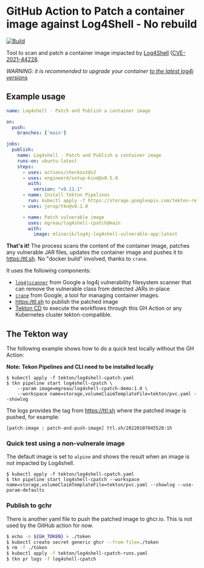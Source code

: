 # GitHub Action to Patch a container image against Log4Shell - No rebuild

[![Build](https://github.com/mgreau/log4shell-cpatch/actions/workflows/test-action.yaml/badge.svg)](https://github.com/mgreau/log4shell-cpatch/actions/workflows/test-action.yaml)

Tool to scan and patch a container image impacted by [Log4Shell](https://www.lunasec.io/docs/blog/log4j-zero-day/
) ([CVE-2021-44228](https://cve.mitre.org/cgi-bin/cvename.cgi?name=CVE-2021-44228).

_WARNING: it is recommended to upgrade your container [to the latest log4j versions](https://search.maven.org/artifact/org.apache.logging.log4j/log4j)_

## Example usage

```yaml
name: Log4shell - Patch and Publish a container image

on:
  push:
    branches: ['main']

jobs:
  publish:
    name: Log4shell - Patch and Publish a container image
    runs-on: ubuntu-latest
    steps:
      - uses: actions/checkout@v2
      - uses: engineerd/setup-kind@v0.5.0
        with:
          version: "v0.11.1"
      - name: Install Tekton Pipelines
        run: kubectl apply -f https://storage.googleapis.com/tekton-releases/pipeline/previous/v0.24.1/release.yaml
      - uses: jerop/tkn@v0.1.0

      - name: Patch vulnerable image
        uses: mgreau/log4shell-cpatch@main
        with:
          image: mlinarik/log4j-log4shell-vulnerable-app:latest

```

**That's it!** The process scans the content of the container image, patches any vulnerable JAR files, updates the container image and pushes it to [https:/ttl.sh]([https:/ttl.sh). No "docker build" involved, thanks to `crane`.


It uses the following components:

- [`log4jscanner`](https://github.com/google/log4jscanner) from Google a log4j vulnerability filesystem scanner that can remove the vulnerable class from detected JARs in-place
- [`crane`](https://github.com/google/go-containerregistry/blob/main/cmd/crane/README.md) from Google, a tool for managing container images.
- [https:/ttl.sh]([https:/ttl.sh) to publish the patched image
- [Tekton CD](https://tekton.dev/) to execute the workflows through this GH Action or any Kubernetes cluster tekton-compatible. 
## The Tekton way

The following example shows how to do a quick test locally without the GH Action:

**Note: Tekon Pipelines and CLI need to be installed locally**
```
$ kubectl apply -f tekton/log4shell-cpatch.yaml
$ tkn pipeline start log4shell-cpatch \
	--param image=mgreau/log4shell-cpatch-demo:1.0 \
	--workspace name=storage,volumeClaimTemplateFile=tekton/pvc.yaml --showlog
```
The logs provides the tag from https://ttl.sh where the patched image is pushed, for example:
```
[patch-image : patch-and-push-image] ttl.sh/20220107045528:1h
```

### Quick test using a non-vulnerale image

The default image is set to `alpine` and shows the result when an image is not impacted by Log4shell.
```
$ kubectl apply -f tekton/log4shell-cpatch.yaml
$ tkn pipeline start log4shell-cpatch --workspace name=storage,volumeClaimTemplateFile=tekton/pvc.yaml --showlog --use-param-defaults
```

### Publish to gchr

There is another yaml file to push the patched image to ghcr.io. This is not used by the GitHub action for now.

```bash
$ echo -n ${GH_TOKEN} > ./token
$ kubectl create secret generic ghcr --from-file=./token
$ rm -f ./token
$ kubectl apply -f tekton/log4shell-cpatch-runs.yaml
$ tkn pr logs -f log4shell-cpatch
```
